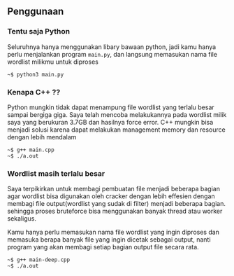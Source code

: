 ## Penggunaan

### Tentu saja Python

Seluruhnya hanya menggunakan libary bawaan python, jadi kamu hanya perlu menjalankan program `main.py`, dan langsung memasukan nama file wordlist milikmu untuk diproses

```
~$ python3 main.py
```

### Kenapa C++ ??

Python mungkin tidak dapat menampung file wordlist yang terlalu besar sampai bergiga giga. Saya telah mencoba melakukannya pada wordlist milik saya yang berukuran 3.7GB dan hasilnya force error. C++ mungkin bisa menjadi solusi karena dapat melakukan management memory dan resource dengan lebih mendalam

```
~$ g++ main.cpp
~$ ./a.out
```

### Wordlist masih terlalu besar

Saya terpikirkan untuk membagi pembuatan file menjadi beberapa bagian agar wordlist bisa digunakan oleh cracker dengan lebih effesien dengan membagi file output(wordlist yang sudak di filter) menjadi beberapa bagian. sehingga proses bruteforce bisa menggunakan banyak thread atau worker sekaligus.

Kamu hanya perlu memasukan nama file wordlist yang ingin diproses dan memasuka berapa banyak file yang ingin dicetak sebagai output, nanti program yang akan membagi setiap bagian output file secara rata.

```
~$ g++ main-deep.cpp
~$ ./a.out
```
